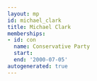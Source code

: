 ```yaml
---
layout: mp
id: michael_clark
title: Michael Clark
memberships:
- id: con
  name: Conservative Party
  start: 
  end: '2000-07-05'
autogenerated: true
---
```

